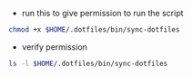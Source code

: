 
- run this to give permission to run the script  

```bash
chmod +x $HOME/.dotfiles/bin/sync-dotfiles
```

- verify permission

```bash
ls -l $HOME/.dotfiles/bin/sync-dotfiles
```